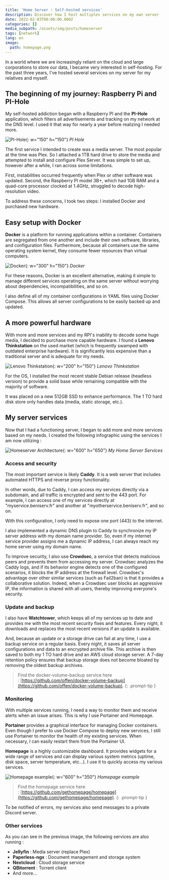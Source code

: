 ```yaml
---
title: 'Home Server : Self-hosted services'
description: Discover how I host multiples services on my own server
date: 2022-02-03T00:00:00.000Z
categories: []
media_subpath: /assets/img/posts/homeserver
tags: [network]
lang: en
image:
  path: homepage.png
---
```


In a world where we are increasingly reliant on the cloud and large corporations to store our data, I became very interested in self-hosting. For the past three years, I've hosted several services on my server for my relatives and myself.

## The beginning of my journey: Raspberry Pi and PI-Hole

My self-hosted addiction began with a Raspberry PI and the **PI-Hole** application, which filters all advertisements and tracking on my network at the DNS level. I used it that way for nearly a year before realizing I needed more.

![PI-Hole](pihole.png){: w="150" h="150"}
_PI Hole_

The first service I intended to create was a media server. The most popular at the time was Plex. 
So I attached a 1TB hard drive to store the media and attempted to install and configure Plex Server. It was simple to set up, however after a while, I ran across some limitations.

First, instabilities occurred frequently when Plex or other software was updated. 
Second, the Raspberry PI model 3B+, which had 1GB RAM and a quad-core processor clocked at 1.4GHz, struggled to decode high-resolution video. 

To address these concerns, I took two steps: I installed Docker and purchased new hardware.

## Easy setup with Docker

**Docker** is a platform for running applications within a container. Containers are segregated from one another and include their own software, libraries, and configuration files. Furthermore, because all containers use the same operating system kernel, they consume fewer resources than virtual computers. 

![Docker](docker.png){: w="300" h="150"}
_Docker_

For these reasons, Docker is an excellent alternative, making it simple to manage different services operating on the same server without worrying about dependencies, incompatibilities, and so on.

I also define all of my container configurations in YAML files using Docker Compose. This allows all server configurations to be easily backed up and updated.

## A more powerful hardware

With more and more services and my RPI's inability to decode some huge media, I decided to purchase more capable hardware. I found a **Lenovo Thinkstation** on the used market (which is frequently swamped with outdated enterprise hardware). It is significantly less expensive than a traditional server and is adequate for my needs.

![Lenovo Thinkstation](lenovo.png){: w="200" h="150"}
_Lenovo Thinkstation_

For the OS, I installed the most recent stable Debian release (headless version) to provide a solid base while remaining compatible with the majority of software.

It was placed on a new 512GB SSD to enhance performance. The 1 TO hard disk store only handles data (media, static storage, etc.).

## My server services

Now that I had a functioning server, I began to add more and more services based on my needs. I created the following infographic using the services I am now utilizing :

![Homeserver Architecture](beniserv.png){: w="600" h="650"}
_My Home Server Services_

### Access and security

The most important service is likely **Caddy**. It is a web server that includes automated HTTPS and reverse proxy functionality. 

In other words, due to Caddy, I can access my services directly via a subdomain, and all traffic is encrypted and sent to the 443 port. For example, I can access one of my services directly at "myservice.beniserv.fr" and another at "myotherservice.beniserv.fr", and so on.

With this configuration, I only need to expose one port (443) to the internet.

I also implemented a dynamic DNS plugin to Caddy to synchronize my IP server address with my domain name provider. So, even if my internet service provider assigns me a dynamic IP address, I can always reach my home server using my domain name.

To improve security, I also use **Crowdsec**, a service that detects malicious peers and prevents them from accessing my server. Crowdsec analyzes the Caddy logs, and if its behavior engine detects one of the configured scenarios, it blocks the IP address at the firewall level. Crowdsec's advantage over other similar services (such as Fail2ban) is that it provides a collaborative solution. Indeed, when a Crowdsec user blocks an aggressive IP, the information is shared with all users, thereby improving everyone's security.

### Update and backup

I also have **Watchtower**, which keeps all of my services up to date and provides me with the most recent security fixes and features. Every night, it downloads and replaces the most recent versions if an update is available.

And, because an update or a storage drive can fail at any time, I use a backup service on a regular basis. Every night, it saves all server configurations and data to an encrypted archive file. This archive is then saved to both my 1 TO hard drive and an AWS cloud storage server. A 7-day retention policy ensures that backup storage does not become bloated by removing the oldest backup archives.

> Find the docker-volume-backup service here : [https://github.com/offen/docker-volume-backup](https://github.com/offen/docker-volume-backup).
{: .prompt-tip }


### Monitoring

With multiple services running, I need a way to monitor them and receive alerts when an issue arises. This is why I use Portainer and Homepage.

**Portainer** provides a graphical interface for managing Docker containers. Even though I prefer to use Docker Compose to deploy new services, I still use Portainer to monitor the health of my existing services. When necessary, I can easily restart them from the Portainer UI.

**Homepage** is a highly customizable dashboard. It provides widgets for a wide range of services and can display various system metrics (uptime, disk space, server temperature, etc...). I use it to quickly access my various services.

![Homepage example](homepage.png){: w="600" h="350"}
_Homepage example_

> Find the homepage service here : [https://github.com/gethomepage/homepage](https://github.com/gethomepage/homepage).
{: .prompt-tip }

To be notified of errors, my services also send messages to a private Discord server.

### Other services

As you can see in the previous image, the following services are also running :
- **Jellyfin** : Media server (replace Plex)
- **Paperless-ngx** : Document management and storage system
- **Nextcloud** : Cloud storage service
- **QBitorrent** : Torrent client
- And more...
